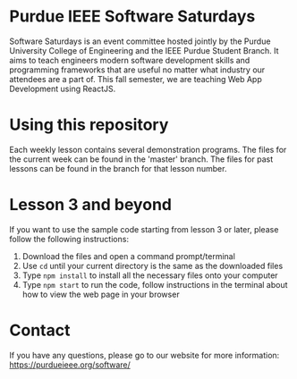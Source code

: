 # Purdue IEEE Software Saturdays
Software Saturdays is an event committee hosted jointly by the Purdue University College of Engineering and the IEEE Purdue Student Branch. It aims to teach engineers modern software development skills and programming frameworks that are useful no matter what industry our attendees are a part of. This fall semester, we are teaching Web App Development using ReactJS.

# Using this repository
Each weekly lesson contains several demonstration programs. The files for the current week can be found in the 'master' branch. The files for past lessons can be found in the branch for that lesson number.

# Lesson 3 and beyond
If you want to use the sample code starting from lesson 3 or later, please follow the following instructions:   
1. Download the files and open a command prompt/terminal
2. Use `cd` until your current directory is the same as the downloaded files
3. Type `npm install` to install all the necessary files onto your computer
4. Type `npm start` to run the code, follow instructions in the terminal about how to view the web page in your browser

# Contact
If you have any questions, please go to our website for more information:
https://purdueieee.org/software/
